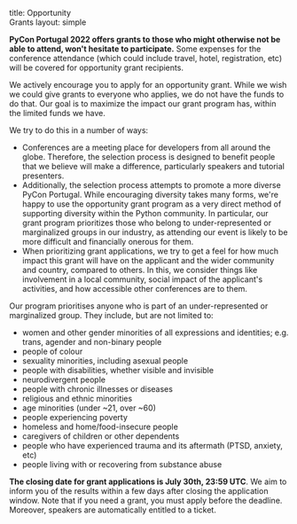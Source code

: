 title: Opportunity<br/> Grants
layout: simple

**PyCon Portugal 2022 offers grants to those who might otherwise not be able to attend, won't hesitate to participate.** Some expenses for the conference attendance (which could include travel, hotel, registration, etc) will be covered for opportunity grant recipients.

We actively encourage you to apply for an opportunity grant. While we wish we could give grants to everyone who applies, we do not have the funds to do that. Our goal is to maximize the impact our grant program has, within the limited funds we have.

We try to do this in a number of ways:

* Conferences are a meeting place for developers from all around the globe. Therefore, the selection process is designed to benefit people that we believe will make a difference, particularly speakers and tutorial presenters.
* Additionally, the selection process attempts to promote a more diverse PyCon Portugal. While encouraging diversity takes many forms, we're happy to use the opportunity grant program as a very direct method of supporting diversity within the Python community. In particular, our grant program prioritizes those who belong to under-represented or marginalized groups in our industry, as attending our event is likely to be more difficult and financially onerous for them.
* When prioritizing grant applications, we try to get a feel for how much impact this grant will have on the applicant and the wider community and country, compared to others. In this, we consider things like involvement in a local community, social impact of the applicant's activities, and how accessible other conferences are to them.

Our program prioritises anyone who is part of an under-represented or marginalized group. They include, but are not limited to:

* women and other gender minorities of all expressions and identities; e.g. trans, agender and non-binary people
* people of colour
* sexuality minorities, including asexual people
* people with disabilities, whether visible and invisible
* neurodivergent people
* people with chronic illnesses or diseases
* religious and ethnic minorities
* age minorities (under ~21, over ~60)
* people experiencing poverty
* homeless and home/food-insecure people
* caregivers of children or other dependents
* people who have experienced trauma and its aftermath (PTSD, anxiety, etc)
* people living with or recovering from substance abuse

**The closing date for grant applications is July 30th, 23:59 UTC**. We aim to inform you of the results within a few days after closing the application window. Note that if you need a grant, you must apply before the deadline. Moreover, speakers are automatically entitled to a ticket.


